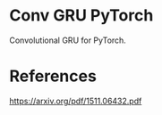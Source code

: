 
# Conv GRU PyTorch  


Convolutional GRU for PyTorch.


# References

https://arxiv.org/pdf/1511.06432.pdf
